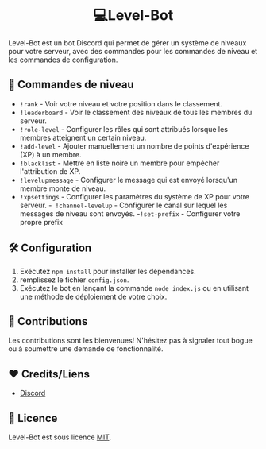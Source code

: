 <h1 align="center">
💻Level-Bot
</h1>

Level-Bot est un bot Discord qui permet de gérer un système de niveaux pour votre serveur, avec des commandes pour les commandes de niveau et les commandes de configuration. 

## 🎉 Commandes de niveau

- ``!rank`` - Voir votre niveau et votre position dans le classement.
- ``!leaderboard`` - Voir le classement des niveaux de tous les membres du serveur.
- ``!role-level`` - Configurer les rôles qui sont attribués lorsque les membres atteignent un certain niveau.
- ``!add-level`` - Ajouter manuellement un nombre de points d'expérience (XP) à un membre.
- ``!blacklist`` - Mettre en liste noire un membre pour empêcher l'attribution de XP.
- ``!levelupmessage`` - Configurer le message qui est envoyé lorsqu'un membre monte de niveau.
- ``!xpsettings`` - Configurer les paramètres du système de XP pour votre serveur.
-`` !channel-levelup`` - Configurer le canal sur lequel les messages de niveau sont envoyés.
-``!set-prefix`` - Configurer votre propre prefix

## 🛠️ Configuration

1. Exécutez `npm install` pour installer les dépendances.
2. remplissez le fichier `config.json`.
3. Exécutez le bot en lançant la commande `node index.js` ou en utilisant une méthode de déploiement de votre choix.

## 🤝 Contributions

Les contributions sont les bienvenues! N'hésitez pas à signaler tout bogue ou à soumettre une demande de fonctionnalité. 
## ❤ Credits/Liens
- [Discord](https://discord.gg/K5pxTKXCmCs)

## 📝 Licence

Level-Bot est sous licence [MIT](https://github.com/CLARC237/Level-Bot/blob/main/LICENSE).
